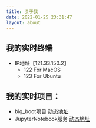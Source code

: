 ```yaml
---
title: 关于我
date: 2022-01-25 23:31:47
layout: about
---
```


## 我的实时终端
- IP地址【121.33.150.2】 
  - 122 For MacOS 
  - 123 For Ubuntu

## 我的实时项目：
- big_boot项目 [动态地址](http://121.33.150.2:19000/big_boot/)
- JupyterNotebook服务 [动态地址](http://121.33.150.2:18999)
